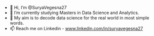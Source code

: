 - 👋 Hi, I’m @SuryaVegesna27
- 👀 I’m currently studying Masters in Data Science and Analytics.
- 🌱 My aim is to decode data science for the real world in most simple words. 
- 📫 Reach me on Linkedin - www.linkedin.com/in/suryavegesna27


